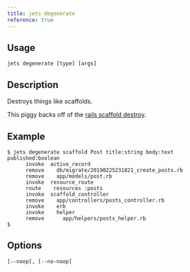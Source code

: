 ```yaml
---
title: jets degenerate
reference: true
---
```


## Usage

    jets degenerate [type] [args]

## Description

Destroys things like scaffolds.

This piggy backs off of the [rails scaffold destroy](https://guides.rubyonrails.org/command_line.html#rails-destroy).

## Example

    $ jets degenerate scaffold Post title:string body:text published:boolean
          invoke  active_record
          remove    db/migrate/20190225231821_create_posts.rb
          remove    app/models/post.rb
          invoke  resource_route
          route    resources :posts
          invoke  scaffold_controller
          remove    app/controllers/posts_controller.rb
          invoke    erb
          invoke    helper
          remove      app/helpers/posts_helper.rb
    $

## Options

```
[--noop], [--no-noop]
```
